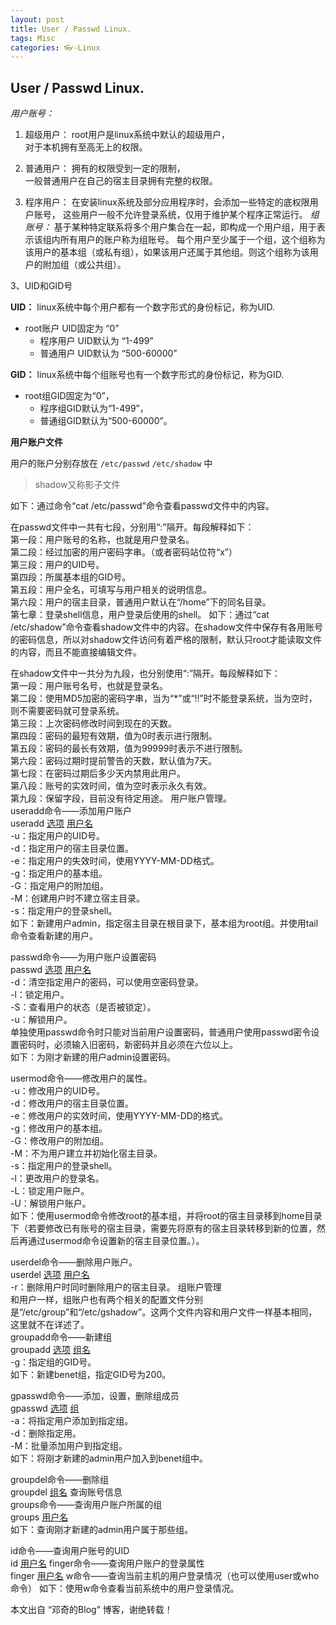 ```yaml
---
layout: post
title: User / Passwd Linux.
tags: Misc
categories: 👓-Linux
---
```



## User / Passwd Linux.

*用户账号：* 
 
1. 超级用户：
	root用户是linux系统中默认的超级用户，  
	对于本机拥有至高无上的权限。   

2. 普通用户：
	拥有的权限受到一定的限制，  
	一般普通用户在自己的宿主目录拥有完整的权限。 

3. 程序用户：
	在安装linux系统及部分应用程序时，会添加一些特定的底权限用户账号，
	这些用户一般不允许登录系统，仅用于维护某个程序正常运行。
*组账号：* 
基于某种特定联系将多个用户集合在一起，即构成一个用户组，用于表示该组内所有用户的账户称为组账号。
每个用户至少属于一个组，这个组称为该用户的基本组（或私有组），如果该用户还属于其他组。则这个组称为该用户的附加组（或公共组）。

3、UID和GID号   

**UID：**
linux系统中每个用户都有一个数字形式的身份标记，称为UID.
- root账户 UID固定为 “0”
	- 程序用户 UID默认为 “1-499”
	- 普通用户 UID默认为 “500-60000” 

**GID：**
linux系统中每个组账号也有一个数字形式的身份标记，称为GID.
- root组GID固定为“0”，
	- 程序组GID默认为“1-499”，
	- 普通组GID默认为“500-60000”。


**用户账户文件**
  
用户的账户分别存放在 `/etc/passwd`  `/etc/shadow` 中
> shadow又称影子文件 

  
如下：通过命令“cat /etc/passwd”命令查看passwd文件中的内容。

在passwd文件中一共有七段，分别用“:”隔开。每段解释如下：   
第一段：用户账号的名称，也就是用户登录名。   
第二段：经过加密的用户密码字串。（或者密码站位符“x”）   
第三段：用户的UID号。   
第四段：所属基本组的GID号。   
第五段：用户全名，可填写与用户相关的说明信息。   
第六段：用户的宿主目录，普通用户默认在“/home”下的同名目录。   
第七章：登录shell信息，用户登录后使用的shell。
如下：通过“cat /etc/shadow”命令查看shadow文件中的内容。在shadow文件中保存有各用账号的密码信息，所以对shadow文件访问有着严格的限制，默认只root才能读取文件的内容，而且不能直接编辑文件。

在shadow文件中一共分为九段，也分别使用“:”隔开。每段解释如下：   
第一段：用户账号名号，也就是登录名。   
第二段：使用MD5加密的密码字串，当为“*”或“!!”时不能登录系统，当为空时，则不需要密码就可登录系统。   
第三段：上次密码修改时间到现在的天数。   
第四段：密码的最短有效期，值为0时表示进行限制。   
第五段：密码的最长有效期，值为99999时表示不进行限制。   
第六段：密码过期时提前警告的天数，默认值为7天。   
第七段：在密码过期后多少天内禁用此用户。   
第八段：账号的实效时间，值为空时表示永久有效。   
第九段：保留字段，目前没有待定用途。
用户账户管理。   
useradd命令——添加用户账户   
useradd [选项]() [用户名]()   
-u：指定用户的UID号。   
-d：指定用户的宿主目录位置。   
-e：指定用户的失效时间，使用YYYY-MM-DD格式。   
-g：指定用户的基本组。   
-G：指定用户的附加组。   
-M：创建用户时不建立宿主目录。   
-s：指定用户的登录shell。   
如下：新建用户admin，指定宿主目录在根目录下，基本组为root组。并使用tail命令查看新建的用户。

passwd命令——为用户账户设置密码   
passwd [选项]() [用户名]()   
-d：清空指定用户的密码，可以使用空密码登录。   
-l：锁定用户。   
-S：查看用户的状态（是否被锁定）。   
-u：解锁用户。   
单独使用passwd命令时只能对当前用户设置密码，普通用户使用passwd密令设置密码时，必须输入旧密码，新密码并且必须在六位以上。   
如下：为刚才新建的用户admin设置密码。

usermod命令——修改用户的属性。   
-u：修改用户的UID号。   
-d：修改用户的宿主目录位置。   
-e：修改用户的实效时间，使用YYYY-MM-DD的格式。   
-g：修改用户的基本组。   
-G：修改用户的附加组。   
-M：不为用户建立并初始化宿主目录。   
-s：指定用户的登录shell。   
-l：更改用户的登录名。   
-L：锁定用户账户。   
-U：解锁用户账户。   
如下：使用usermod命令修改root的基本组，并将root的宿主目录移到home目录下（若要修改已有账号的宿主目录，需要先将原有的宿主目录转移到新的位置，然后再通过usermod命令设置新的宿主目录位置。）。

userdel命令——删除用户账户。   
userdel [选项]() [用户名]()   
-r：删除用户时同时删除用户的宿主目录。
组账户管理   
和用户一样，组账户也有两个相关的配置文件分别是“/etc/group”和“/etc/gshadow”。这两个文件内容和用户文件一样基本相同，这里就不在详述了。   
groupadd命令——新建组   
groupadd [选项]() [组名]()   
-g：指定组的GID号。   
如下：新建benet组，指定GID号为200。

gpasswd命令——添加，设置，删除组成员   
gpasswd [选项]() [组]()   
-a：将指定用户添加到指定组。   
-d：删除指定用。   
-M：批量添加用户到指定组。   
如下：将刚才新建的admin用户加入到benet组中。

groupdel命令——删除组   
groupdel [组名]()
查询账号信息   
groups命令——查询用户账户所属的组   
groups [用户名]()   
如下：查询刚才新建的admin用户属于那些组。

id命令——查询用户账号的UID   
id [用户名]()
finger命令——查询用户账户的登录属性   
finger [用户名]()
w命令——查询当前主机的用户登录情况（也可以使用user或who命令）
如下：使用w命令查看当前系统中的用户登录情况。

本文出自 “邓奇的Blog” 博客，谢绝转载！


